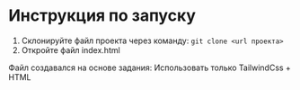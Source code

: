 # Инструкция по запуску

1. Склонируйте файл проекта через команду:
   ```git clone <url проекта>```
2. Откройте файл index.html


Файл создавался на основе задания:
Использовать только TailwindCss + HTML
